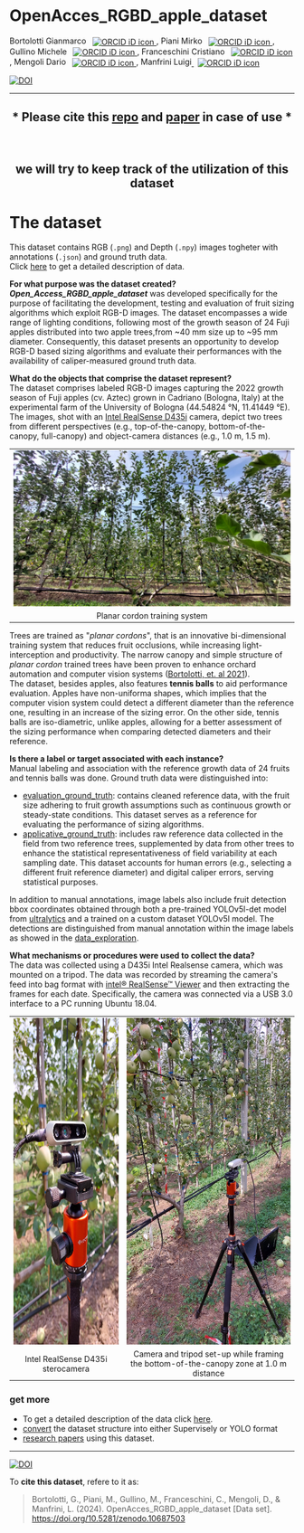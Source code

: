 # OpenAcces_RGBD_apple_dataset
Bortolotti Gianmarco <a
    id="cy-effective-orcid-url"
    class="no-text-decoration"
     href="https://orcid.org/0000-0003-2322-8561"
     target="orcid.widget"
     rel="me noopener noreferrer"
     style="vertical-align: middle">
     <img
        src="https://orcid.org/sites/default/files/images/orcid_16x16.png"
        style="width: 1em; margin-inline-start: 0.5em"
        alt="ORCID iD icon"/>
</a>, 
Piani Mirko <a
    id="cy-effective-orcid-url"
    class="no-text-decoration"
     href="https://orcid.org/0000-0001-7087-3761"
     target="orcid.widget"
     rel="me noopener noreferrer"
     style="vertical-align: middle">
     <img
        src="https://orcid.org/sites/default/files/images/orcid_16x16.png"
        style="width: 1em; margin-inline-start: 0.5em"
        alt="ORCID iD icon"/>
</a>, 
Gullino Michele <a
    id="cy-effective-orcid-url"
    class="no-text-decoration"
     href="https://orcid.org/0000-0002-8853-4247"
     target="orcid.widget"
     rel="me noopener noreferrer"
     style="vertical-align: middle">
     <img
        src="https://orcid.org/sites/default/files/images/orcid_16x16.png"
        style="width: 1em; margin-inline-start: 0.5em"
        alt="ORCID iD icon"/>
</a>, 
Franceschini Cristiano <a
id="cy-effective-orcid-url"
    class="no-text-decoration"
     href="https://orcid.org/0000-0002-4111-6400"
     target="orcid.widget"
     rel="me noopener noreferrer"
     style="vertical-align: middle">
     <img
        src="https://orcid.org/sites/default/files/images/orcid_16x16.png"
        style="width: 1em; margin-inline-start: 0.5em"
        alt="ORCID iD icon"/>
</a>, 
Mengoli Dario <a
id="cy-effective-orcid-url"
    class="no-text-decoration"
     href="https://orcid.org/0000-0002-6131-8026"
     target="orcid.widget"
     rel="me noopener noreferrer"
     style="vertical-align: middle">
     <img
        src="https://orcid.org/sites/default/files/images/orcid_16x16.png"
        style="width: 1em; margin-inline-start: 0.5em"
        alt="ORCID iD icon"/>
</a>, 
Manfrini Luigi<a
id="cy-effective-orcid-url"
    class="no-text-decoration"
     href="https://orcid.org/0000-0003-4776-0608"
     target="orcid.widget"
     rel="me noopener noreferrer"
     style="vertical-align: middle">
     <img
        src="https://orcid.org/sites/default/files/images/orcid_16x16.png"
        style="width: 1em; margin-inline-start: 0.5em"
        alt="ORCID iD icon"/>
</a> 


[![DOI](https://zenodo.org/badge/DOI/10.5281/zenodo.10687503.svg)](https://doi.org/10.5281/zenodo.10687503)

___

## <p style="text-align: center;">* Please cite this [repo](https://doi.org/10.5281/zenodo.10687503) and [paper](https://doi.org/10.1007/s11119-024-10139-8) in case of use *</p> <br> <p style="text-align: center;">we will try to keep track of the utilization of this dataset


# The dataset
This dataset contains RGB (`.png`) and Depth (`.npy`) images togheter with annotations (`.json`) and ground truth data.\
Click [here](docs/data_description.md) to get a detailed description of data.


**For what purpose was the dataset created?**\
***Open_Access_RGBD_apple_dataset*** was developed specifically for the purpose of facilitating the development, testing and evaluation of fruit sizing algorithms which exploit RGB-D images. The dataset encompasses a wide range of lighting conditions, following most of the growth season of 24 Fuji apples distributed into two apple trees,from ~40 mm  size up to ~95 mm diameter. Consequently, this dataset presents an opportunity to develop RGB-D based sizing algorithms and evaluate their performances with the availability of caliper-measured ground truth data.

**What do the objects that comprise the dataset represent?**\
The dataset comprises labeled RGB-D images capturing the 2022 growth season of Fuji apples  (cv. Aztec) grown in Cadriano (Bologna, Italy) at the experimental farm of the University of Bologna (44.54824 °N, 11.41449 °E). The images, shot with an [Intel RealSense D435i](https://www.intelrealsense.com/depth-camera-d435i/) camera, depict two trees from different perspectives (e.g., top-of-the-canopy, bottom-of-the-canopy, full-canopy) and object-camera distances (e.g., 1.0 m, 1.5 m).

| |
|:---:|
|<img src=images/planar-cordon-training-system.jpeg> | 
| Planar cordon training system|

Trees are trained as "*planar cordons*", that is an innovative bi-dimensional training system that reduces fruit occlusions, while increasing light-interception and productivity. The narrow canopy and simple structure  of *planar cordon* trained trees have been proven to enhance orchard automation and computer vision systems ([Bortolotti, et. al 2021](10.1109/MetroAgriFor52389.2021.9628839)).\
The dataset, besides apples, also features **tennis balls** to aid performance evaluation. Apples have non-uniforma shapes, which implies that the computer vision system could detect a different diameter than the reference one, resulting in an increase of the sizing error. On the other side, tennis balls are iso-diametric, unlike apples, allowing for a better assessment of the sizing performance when comparing detected diameters and their reference.

**Is there a label or target associated with each instance?**\
Manual labeling and association with the reference growth data of 24 fruits and tennis balls was done. Ground truth data were distinguished into:
* [evaluation_ground_truth](data_ground_truth/evaluation_ground_truth_data.csv): contains cleaned reference data, with the fruit size adhering to fruit growth assumptions such as continuous growth or steady-state conditions. This dataset serves as a reference for evaluating the performance of sizing algorithms.
* [applicative_ground_truth](data_ground_truth/applicative_ground_truth_data.csv): includes raw reference data collected in the field from two reference trees, supplemented by data from other trees to enhance the statistical representativeness of field variability at each sampling date. This dataset accounts for human errors (e.g., selecting a different fruit reference diameter) and digital caliper errors, serving statistical purposes.
  
In addition to manual annotations, image labels also include fruit detection bbox coordinates obtained through both a pre-trained YOLOv5l-det model from [ultralytics](https://www.ultralytics.com/) and a trained on a custom dataset YOLOv5l model. The detections are distinguished from manual annotation within the image labels as showed in the [data_exploration](notebook/data_exploration.ipynb).


**What mechanisms or procedures were used to collect the data?**\
The data was collected using a D435i Intel Realsense camera, which was mounted on a tripod. The data was recorded by streaming the camera's feed into bag format with [intel® RealSense™ Viewer](https://www.intelrealsense.com/sdk-2/) and then extracting the frames for each date. Specifically, the camera was connected via a USB 3.0 interface to a PC running Ubuntu 18.04.

| | |
|:---:|:---:|
|<img src=images/D435i-camera.jpeg width=325 height= 578> | <img src=images/tripod-1_0m-LOW.jpeg width=325 height= 578> |
| Intel RealSense D435i sterocamera | Camera and tripod set-up while framing the bottom-of-the-canopy zone at 1.0 m distance |

### get more
* To get a detailed description of the data click [here](docs/data_description.md).
* [convert](./docs/format_conversion.md) the dataset structure into either Supervisely or YOLO format
* [research papers](./docs/research_papers.md) using this dataset.
___
[![DOI](https://zenodo.org/badge/DOI/10.5281/zenodo.10687503.svg)](https://doi.org/10.5281/zenodo.10687503)

To **cite this dataset**, refere to it as:
> Bortolotti, G., Piani, M., Gullino, M., Franceschini, C., Mengoli, D., & Manfrini, L. (2024). OpenAcces_RGBD_apple_dataset [Data set]. https://doi.org/10.5281/zenodo.10687503
